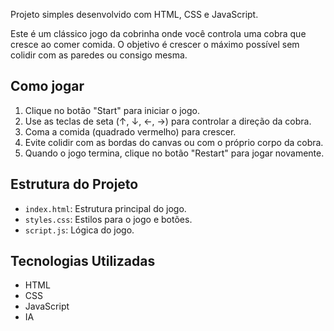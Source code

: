 Projeto simples desenvolvido com HTML, CSS e JavaScript.

Este é um clássico jogo da cobrinha onde você controla uma cobra que cresce ao comer comida. O objetivo é crescer o máximo possível sem colidir com as paredes ou consigo mesma.

## Como jogar
1. Clique no botão "Start" para iniciar o jogo.
2. Use as teclas de seta (↑, ↓, ←, →) para controlar a direção da cobra.
3. Coma a comida (quadrado vermelho) para crescer.
4. Evite colidir com as bordas do canvas ou com o próprio corpo da cobra.
5. Quando o jogo termina, clique no botão "Restart" para jogar novamente.

## Estrutura do Projeto
- `index.html`: Estrutura principal do jogo.
- `styles.css`: Estilos para o jogo e botões.
- `script.js`: Lógica do jogo.

## Tecnologias Utilizadas
- HTML
- CSS
- JavaScript
- IA
